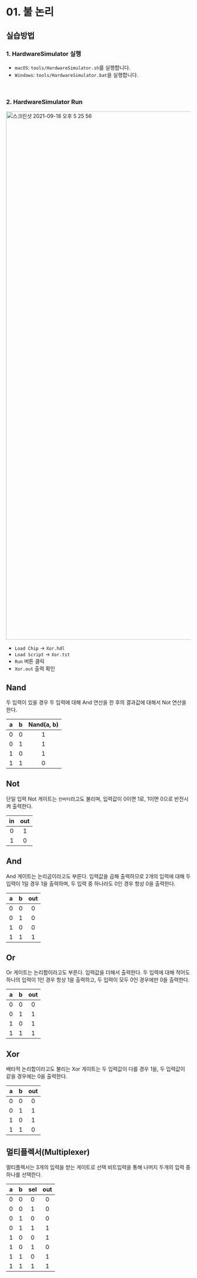 # 01. 불 논리

## 실습방법

### 1. HardwareSimulator 실행

- `macOS`: `tools/HardwareSimulator.sh`를 실행합니다.
- `Windows`: `tools/HardwareSimulator.bat`을 실행합니다.

<br />

### 2. HardwareSimulator Run

<img width="1440" alt="스크린샷 2021-09-18 오후 5 25 56" src="https://user-images.githubusercontent.com/71188307/133882348-202684f6-b950-49ed-9775-3b6d69f9c92c.png">

- `Load Chip` -> `Xor.hdl` 
- `Load Script` -> `Xor.tst`
- `Run` 버튼 클릭
- `Xor.out` 출력 확인

## Nand

두 입력이 있을 경우 두 입력에 대해 And 연산을 한 후의 결과값에 대해서 Not 연산을 한다.

| a | b | Nand(a, b) |
|---|---|:----------:|
| 0 | 0 |      1     |
| 0 | 1 |      1     |
| 1 | 0 |      1     |
| 1 | 1 |      0     |


## Not

단일 입력 Not 게이트는 `컨버터`라고도 불리며, 입력값이 0이면 1로, 1이면 0으로 반전시켜 출력한다.

|  in   |  out  |
|:-----:|:-----:|
|   0   |   1   |
|   1   |   0   |

## And 

And 게이트는 논리곱이라고도 부른다. 입력값을 곱해 출력하므로 2개의 입력에 대해 두 입력이 1일 경우 1을 출력하며, 두 입력 중 하나라도 0인 경우 항상 0을 출력한다.

|   a   |   b   |  out  |
|:-----:|:-----:|:-----:|
|   0   |   0   |   0   |
|   0   |   1   |   0   |
|   1   |   0   |   0   |
|   1   |   1   |   1   |

## Or

Or 게이트는 논리합이라고도 부른다. 입력값을 더해서 출력한다. 두 입력에 대해 적어도 하나의 입력이 1인 경우 항상 1을 출력하고, 두 입력이 모두 0인 경우에만 0을 출력한다.

|   a   |   b   |  out  |
|:-----:|:-----:|:-----:|
|   0   |   0   |   0   |
|   0   |   1   |   1   |
|   1   |   0   |   1   |
|   1   |   1   |   1   |

## Xor

배타적 논리합이라고도 불리는 Xor 게이트는 두 입력값이 다를 경우 1을, 두 입력값이 같을 경우에는 0을 출력한다.

|   a   |   b   |  out  |
|:-----:|:-----:|:-----:|
|   0   |   0   |   0   |
|   0   |   1   |   1   |
|   1   |   0   |   1   |
|   1   |   1   |   0   |


## 멀티플렉서(Multiplexer)

멀티플렉서는 3개의 입력을 받는 게이트로 선택 비트입력을 통해 나머지 두개의 입력 중 하나를 선택한다.

|   a   |   b   |  sel  |  out  |
|:-----:|:-----:|:-----:|:-----:|
|   0   |   0   |   0   |   0   |
|   0   |   0   |   1   |   0   |
|   0   |   1   |   0   |   0   |
|   0   |   1   |   1   |   1   |
|   1   |   0   |   0   |   1   |
|   1   |   0   |   1   |   0   |
|   1   |   1   |   0   |   1   |
|   1   |   1   |   1   |   1   |




